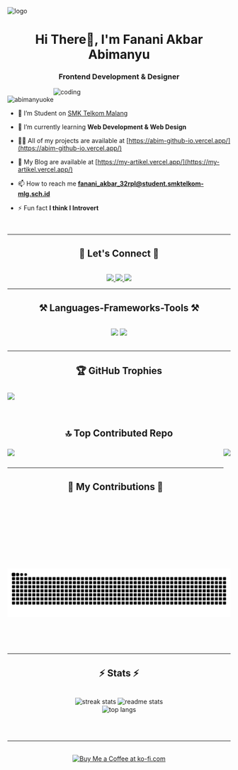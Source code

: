 ![logo](https://miro.medium.com/v2/resize:fit:2000/1*-ntL3Dsvc-dJ5cLGRtSuEw.gif)
<h1 align="center">Hi There👋, I'm Fanani Akbar Abimanyu</h1>
<h3 align="center">Frontend Development & Designer</h3>

<img align ="right" alt="coding" width = "400" src = "https://miro.medium.com/v2/resize:fit:1358/0*MLqvFzwwZFAuOgup.gif">

<p align="left"> <img src="https://komarev.com/ghpvc/?username=abimanyuoke&label=Profile%20views&color=0e75b6&style=flat" alt="abimanyuoke" /> </p>

- 🔭 I’m Student on [SMK Telkom Malang](https://www.smktelkom-mlg.sch.id/)

- 🌱 I’m currently learning **Web Development & Web Design**

- 👨‍💻 All of my projects are available at [https://abim-github-io.vercel.app/](https://abim-github-io.vercel.app/)
  
- 📖 My Blog are available at [https://my-artikel.vercel.app/](https://my-artikel.vercel.app/)

- 📫 How to reach me **fanani_akbar_32rpl@student.smktelkom-mlg.sch.id**

- ⚡ Fun fact **I think I Introvert**

<br/>
<hr/>

<h2 align="center">🔗 Let's Connect 🔗</h2>
<br/>

<div align="center"> 
  <a href="https://web.facebook.com/abim.manyu.3914207">
    <img src="https://img.shields.io/badge/Facebook-071952?style=for-the-badge&logo=facebook&logoColor=white" />
  </a>
  <a href="https://www.linkedin.com/in/fanani-akbar-abimanyu-978a03298/" target="_blank">
    <img src="https://img.shields.io/badge/LinkedIn-26355D?style=for-the-badge&logo=linkedin&logoColor=white" target="_blank" />
  </a>
  <a href="https://www.instagram.com/fanani_abimanyu/" target="_blank">
     <img src="https://img.shields.io/badge/Instagram-131842?style=for-the-badge&logo=instagram&logoColor=red" target="_blank" />
  </a>
</div>

 <hr/>
 
<h2 align="center">⚒️ Languages-Frameworks-Tools ⚒️</h2>
<br/>
<div align="center">
    <img src="https://skillicons.dev/icons?i=react,bootstrap,html,css,vscode,github,figma,tailwind,git,powershell,vue,threejs" />
    <img src="https://skillicons.dev/icons?i=nodejs,javascript,typescript,vite,java,nextjs,mysql,php,postman,prisma,postgres,vercel" /><br>
</div>

<br/>

<hr/>

<h2 align="center">🏆 GitHub Trophies</h2>

##
![](https://github-profile-trophy.vercel.app/?username=Abimanyuoke&theme=radical&no-frame=false&no-bg=false&margin-w=4)

<br/>

<h2 align="center">🔝 Top Contributed Repo</h2>

### 
![](https://github-contributor-stats.vercel.app/api?username=Abimanyuoke&limit=5&theme=dark&combine_all_yearly_contributions=true)
<img align="right" height="270" src="https://media4.giphy.com/media/v1.Y2lkPTc5MGI3NjExcWJmYmJwNTVwdmJjdDkyN3IwYjAzb3pvYWhtOWJ5ZXhjYTdreXkxNiZlcD12MV9pbnRlcm5hbF9naWZfYnlfaWQmY3Q9Zw/VRhsYYBw8AE36/giphy.gif" />

###

<hr/>

<div align="center">
  <h2>🐍 My Contributions 🐍</h2>

  ![snake gif](https://github.com/Abimanyuoke/Abimanyuoke/blob/output/github-contribution-grid-snake-dark.svg)  

  
  <br/><br/><br/>
</div>

<hr/>

<h2 align="center">⚡ Stats ⚡</h2>
<br>
<div align=center>
  <img width=390 src="https://github-readme-streak-stats-salesp07.vercel.app/?user=salesp07&count_private=true&theme=react&border_radius=10" alt="streak stats"/>
  <img width=390 src="https://github-readme-stats-salesp07.vercel.app/api?username=salesp07&count_private=true&show_icons=true&theme=react&rank_icon=github&border_radius=10" alt="readme stats" />
  <br/>
  <img width=325 align="center" src="https://github-readme-stats-salesp07.vercel.app/api/top-langs/?username=salesp07&hide=HTML&langs_count=8&layout=compact&theme=react&border_radius=10&size_weight=0.5&count_weight=0.5&exclude_repo=github-readme-stats" alt="top langs" />
</div>

<br/><br/>

<hr/>

<br/>

<div align="center">
<a href='#' target='_blank'><img height='64' style='border:0px;height:64px;' src='https://storage.ko-fi.com/cdn/kofi1.png?v=3' border='0' alt='Buy Me a Coffee at ko-fi.com' /></a>
</div>

<br/>

